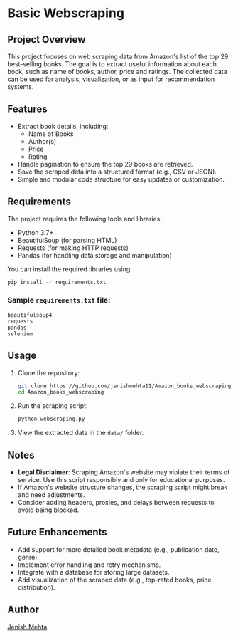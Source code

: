 # Basic Webscraping
## Project Overview
This project focuses on web scraping data from Amazon's list of the top 29 best-selling books. The goal is to extract useful information about each book, such as name of books, author, price and ratings. The collected data can be used for analysis, visualization, or as input for recommendation systems.

## Features
- Extract book details, including:
  - Name of Books
  - Author(s)
  - Price
  - Rating
- Handle pagination to ensure the top 29 books are retrieved.
- Save the scraped data into a structured format (e.g., CSV or JSON).
- Simple and modular code structure for easy updates or customization.

## Requirements
The project requires the following tools and libraries:

- Python 3.7+
- BeautifulSoup (for parsing HTML)
- Requests (for making HTTP requests)
- Pandas (for handling data storage and manipulation)

You can install the required libraries using:
```bash
pip install -r requirements.txt
```

### Sample `requirements.txt` file:
```
beautifulsoup4
requests
pandas
selenium
```

## Usage
1. Clone the repository:
   ```bash
   git clone https://github.com/jenishmehta11/Amazon_books_webscraping.git
   cd Amazon_books_webscraping
   ```

2. Run the scraping script:
   ```bash
   python webscraping.py
   ```

3. View the extracted data in the `data/` folder.

## Notes
- **Legal Disclaimer**: Scraping Amazon's website may violate their terms of service. Use this script responsibly and only for educational purposes.
- If Amazon's website structure changes, the scraping script might break and need adjustments.
- Consider adding headers, proxies, and delays between requests to avoid being blocked.

## Future Enhancements
- Add support for more detailed book metadata (e.g., publication date, genre).
- Implement error handling and retry mechanisms.
- Integrate with a database for storing large datasets.
- Add visualization of the scraped data (e.g., top-rated books, price distribution).

## Author
[Jenish Mehta](https://github.com/jenishmehta11)

